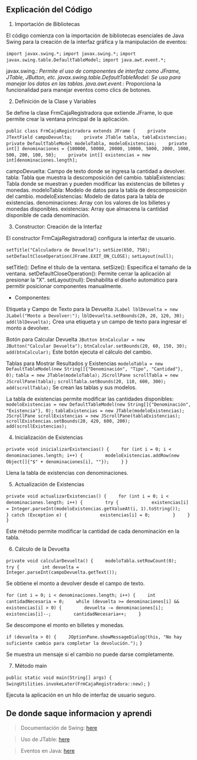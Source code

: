 ## Explicación del Código

1. Importación de Bibliotecas

El código comienza con la importación de bibliotecas esenciales de Java Swing para la creación de la interfaz gráfica y la manipulación de eventos:

``import javax.swing.*;`` 
``import javax.swing.*;``
``import javax.swing.table.DefaultTableModel;``
``import java.awt.event.*;``

javax.swing.*: Permite el uso de componentes de interfaz como JFrame, JTable, JButton, etc.
javax.swing.table.DefaultTableModel: Se usa para manejar los datos en las tablas.
java.awt.event.*: Proporciona la funcionalidad para manejar eventos como clics de botones.


2. Definición de la Clase y Variables

Se define la clase FrmCajaRegistradora que extiende JFrame, lo que permite crear la ventana principal de la aplicación.

``public class FrmCajaRegistradora extends JFrame {``
``    private JTextField campoDevuelta;``
``    private JTable tabla, tablaExistencias;``
``    private DefaultTableModel modeloTabla, modeloExistencias;``
``    private int[] denominaciones = {100000, 50000, 20000, 10000, 5000, 2000, 1000, 500, 200, 100, 50};``
``    private int[] existencias = new int[denominaciones.length];``

campoDevuelta: Campo de texto donde se ingresa la cantidad a devolver.
tabla: Tabla que muestra la descomposición del cambio.
tablaExistencias: Tabla donde se muestran y pueden modificar las existencias de billetes y monedas.
modeloTabla: Modelo de datos para la tabla de descomposición del cambio.
modeloExistencias: Modelo de datos para la tabla de existencias.
denominaciones: Array con los valores de los billetes y monedas disponibles.
existencias: Array que almacena la cantidad disponible de cada denominación.


3. Constructor: Creación de la Interfaz

El constructor FrmCajaRegistradora() configura la interfaz de usuario.

``setTitle("Calculadora de Devuelta");``
``setSize(650, 750);``
``setDefaultCloseOperation(JFrame.EXIT_ON_CLOSE);``
``setLayout(null);``

setTitle(): Define el título de la ventana.
setSize(): Especifica el tamaño de la ventana.
setDefaultCloseOperation(): Permite cerrar la aplicación al presionar la "X".
setLayout(null): Deshabilita el diseño automático para permitir posicionar componentes manualmente.

- Componentes:

Etiqueta y Campo de Texto para la Devuelta
``JLabel lblDevuelta = new JLabel("Monto a Devolver:");``
``lblDevuelta.setBounds(20, 20, 120, 30);``
``add(lblDevuelta);``
Crea una etiqueta y un campo de texto para ingresar el monto a devolver.


Botón para Calcular Devuelta
``JButton btnCalcular = new JButton("Calcular Devuelta");``
``btnCalcular.setBounds(20, 60, 150, 30);``
``add(btnCalcular);``
Este botón ejecuta el cálculo del cambio.


Tablas para Mostrar Resultados y Existencias
``modeloTabla = new DefaultTableModel(new String[]{"Denominación", "Tipo", "Cantidad"}, 0);``
``tabla = new JTable(modeloTabla);``
``JScrollPane scrollTabla = new JScrollPane(tabla);``
``scrollTabla.setBounds(20, 110, 600, 300);``
``add(scrollTabla);``
Se crean las tablas y sus modelos.


La tabla de existencias permite modificar las cantidades disponibles:
``modeloExistencias = new DefaultTableModel(new String[]{"Denominación", "Existencia"}, 0);``
``tablaExistencias = new JTable(modeloExistencias);``
``JScrollPane scrollExistencias = new JScrollPane(tablaExistencias);``
``scrollExistencias.setBounds(20, 420, 600, 200);``
``add(scrollExistencias);``


4. Inicialización de Existencias

``private void inicializarExistencias() {``
``    for (int i = 0; i < denominaciones.length; i++) {``
``        modeloExistencias.addRow(new Object[]{"$" + denominaciones[i], ""});``
``    }``
``}``

Llena la tabla de existencias con denominaciones.


5. Actualización de Existencias

``private void actualizarExistencias() {``
``    for (int i = 0; i < denominaciones.length; i++) {``
``        try {``
``            existencias[i] = Integer.parseInt(modeloExistencias.getValueAt(i, 1).toString());``
``        } catch (Exception e) {``
``            existencias[i] = 0;``
``        }``
``    }``
``}``

Este método permite modificar la cantidad de cada denominación en la tabla.


6. Cálculo de la Devuelta

``private void calcularDevuelta() {``
``    modeloTabla.setRowCount(0);``
``    try {``
``        int devuelta = Integer.parseInt(campoDevuelta.getText());``

Se obtiene el monto a devolver desde el campo de texto.

``for (int i = 0; i < denominaciones.length; i++) {``
``    int cantidadNecesaria = 0;``
``    while (devuelta >= denominaciones[i] && existencias[i] > 0) {``
``        devuelta -= denominaciones[i];``
``        existencias[i]--;``
``        cantidadNecesaria++;``
``    }``

Se descompone el monto en billetes y monedas.

``if (devuelta > 0) {``
``    JOptionPane.showMessageDialog(this, "No hay suficiente cambio para completar la devolución.");``
``}``

Se muestra un mensaje si el cambio no puede darse completamente.


7. Método main

``public static void main(String[] args) {``
``    SwingUtilities.invokeLater(FrmCajaRegistradora::new);``
``}``

Ejecuta la aplicación en un hilo de interfaz de usuario seguro.


## De donde saque informacion y aprendi

>Documentación de Swing:  [here](https://docs.oracle.com/javase/tutorial/uiswing/)

>Uso de JTable: [here](https://docs.oracle.com/javase/tutorial/uiswing/components/table.html)

>Eventos en Java:  [here](https://docs.oracle.com/javase/tutorial/uiswing/events/index.html)